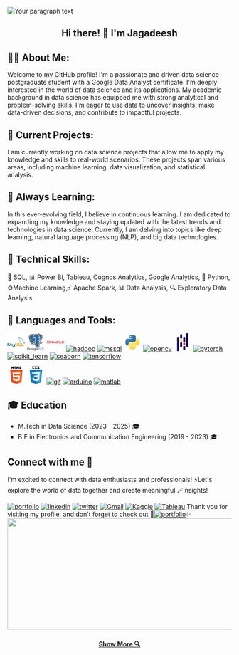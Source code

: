 ![Your paragraph text](https://github.com/thejagadeesh/thejagadeesh/assets/114074976/a5120e50-476d-4435-a06b-5047ed5a8f0f)

<h2 align="center"><b>Hi there! 👋 I'm Jagadeesh</b></h2>


## 👨‍💻 About Me:
Welcome to my GitHub profile! I'm a passionate and driven data science postgraduate student with a Google Data Analyst certificate. I'm deeply interested in the world of data science and its applications. My academic background in data science has equipped me with strong analytical and problem-solving skills. I'm eager to use data to uncover insights, make data-driven decisions, and contribute to impactful projects.

## 🔭 Current Projects:

I am currently working on data science projects that allow me to apply my knowledge and skills to real-world scenarios. These projects span various areas, including machine learning, data visualization, and statistical analysis.

## 🌱 Always Learning:

In this ever-evolving field, I believe in continuous learning. I am dedicated to expanding my knowledge and staying updated with the latest trends and technologies in data science. Currently, I am delving into topics like deep learning, natural language processing (NLP), and big data technologies.

## 🚀 Technical Skills:  
💾 SQL, 📊 Power Bi, Tableau, Cognos Analytics, Google Analytics, 🐍 Python, ⚙️Machine Learning,⚡ Apache Spark, 📊 Data Analysis, 🔍 Exploratory Data Analysis.

## 🔧 Languages and Tools:
<p align="left">
  <a href="https://www.mysql.com/" target="_blank" rel="noreferrer"><img src="https://raw.githubusercontent.com/devicons/devicon/master/icons/mysql/mysql-original-wordmark.svg" alt="mysql" width="40" height="40"/></a>
  <a href="https://www.postgresql.org" target="_blank" rel="noreferrer"><img src="https://raw.githubusercontent.com/devicons/devicon/master/icons/postgresql/postgresql-original-wordmark.svg" alt="postgresql" width="40" height="40"/></a>
  <a href="https://www.oracle.com/" target="_blank" rel="noreferrer"><img src="https://raw.githubusercontent.com/devicons/devicon/master/icons/oracle/oracle-original.svg" alt="oracle" width="40" height="40"/></a>
  <a href="https://hadoop.apache.org/" target="_blank" rel="noreferrer"><img src="https://www.vectorlogo.zone/logos/apache_hadoop/apache_hadoop-icon.svg" alt="hadoop" width="40" height="40"/></a>
  <a href="https://www.microsoft.com/en-us/sql-server" target="_blank" rel="noreferrer"><img src="https://www.svgrepo.com/show/303229/microsoft-sql-server-logo.svg" alt="mssql" width="40" height="40"/></a>
  <a href="https://www.python.org" target="_blank" rel="noreferrer"><img src="https://raw.githubusercontent.com/devicons/devicon/master/icons/python/python-original.svg" alt="python" width="40" height="40"/></a>
  <a href="https://opencv.org/" target="_blank" rel="noreferrer"><img src="https://www.vectorlogo.zone/logos/opencv/opencv-icon.svg" alt="opencv" width="40" height="40"/></a>
  <a href="https://pandas.pydata.org/" target="_blank" rel="noreferrer"><img src="https://raw.githubusercontent.com/devicons/devicon/2ae2a900d2f041da66e950e4d48052658d850630/icons/pandas/pandas-original.svg" alt="pandas" width="40" height="40"/></a>
  <a href="https://pytorch.org/" target="_blank" rel="noreferrer"><img src="https://www.vectorlogo.zone/logos/pytorch/pytorch-icon.svg" alt="pytorch" width="40" height="40"/></a>
  <a href="https://scikit-learn.org/" target="_blank" rel="noreferrer"><img src="https://upload.wikimedia.org/wikipedia/commons/0/05/Scikit_learn_logo_small.svg" alt="scikit_learn" width="40" height="40"/></a>
  <a href="https://seaborn.pydata.org/" target="_blank" rel="noreferrer"><img src="https://seaborn.pydata.org/_images/logo-mark-lightbg.svg" alt="seaborn" width="40" height="40"/></a>
  <a href="https://www.tensorflow.org" target="_blank" rel="noreferrer"><img src="https://www.vectorlogo.zone/logos/tensorflow/tensorflow-icon.svg" alt="tensorflow" width="40" height="40"/></a>

  <a href="https://www.w3.org/html/" target="_blank" rel="noreferrer"><img src="https://raw.githubusercontent.com/devicons/devicon/master/icons/html5/html5-original-wordmark.svg" alt="html5" width="40" height="40"/></a>
  <a href="https://www.w3schools.com/css/" target="_blank" rel="noreferrer"><img src="https://raw.githubusercontent.com/devicons/devicon/master/icons/css3/css3-original-wordmark.svg" alt="css3" width="40" height="40"/></a>
  <a href="https://git-scm.com/" target="_blank" rel="noreferrer"><img src="https://www.vectorlogo.zone/logos/git-scm/git-scm-icon.svg" alt="git" width="40" height="40"/></a>
  <a href="https://www.arduino.cc/" target="_blank" rel="noreferrer"><img src="https://cdn.worldvectorlogo.com/logos/arduino-1.svg" alt="arduino" width="40" height="40"/></a>
  <a href="https://www.mathworks.com/" target="_blank" rel="noreferrer"><img src="https://upload.wikimedia.org/wikipedia/commons/2/21/Matlab_Logo.png" alt="matlab" width="40" height="40"/></a>
</p>

## 🎓 Education
- M.Tech in Data Science (2023 - 2025) 🎓
- B.E in Electronics and Communication Engineering (2019 - 2023) 🎓

## Connect with me 🤝
I'm excited to connect with data enthusiasts and professionals! ⚡Let's explore the world of data together and create meaningful 🪄insights! 

[![portfolio](https://img.shields.io/badge/my_portfolio-000?style=for-the-badge&logo=ko-fi&logoColor=white)](https://sites.google.com/view/jagadeeshr)
[![linkedin](https://img.shields.io/badge/linkedin-0A66C2?style=for-the-badge&logo=linkedin&logoColor=white)](https://www.linkedin.com/in/jagadeesh-r-94726622b/)
[![twitter](https://img.shields.io/badge/twitter-1DA1F2?style=for-the-badge&logo=twitter&logoColor=white)](https://twitter.com/)
[![Gmail](https://img.shields.io/badge/gmail-D14836?style=for-the-badge&logo=gmail&logoColor=white)](mailto:thejagadeeshr@gmail.com)
[![Kaggle](https://img.shields.io/badge/Kaggle-1DA1F2?style=for-the-badge&logo=Kaggle&logoColor=white)](https://kaggle.com/dinocojagadeeshr)
[![Tableau](https://img.shields.io/badge/Tableau-032d60?style=for-the-badge&logo=tableau&logoColor=white)](https://public.tableau.com/app/profile/dinoco/vizzes)
Thank you for visiting my profile, and don't forget to check out 🚀[![portfolio](https://img.shields.io/badge/my_portfolio-000?style=for-the-badge&logo=ko-fi&logoColor=white)](https://sites.google.com/view/jagadeeshr)✨
<img src="https://raw.githubusercontent.com/BEPb/BEPb/194bc176c0b3f2ef01a883ff206499b86c5ce72f/assets/Bottom_down.svg" width="4000" height="250" />
<h4 align="center">
<h4 align="center">
  <a href="https://sites.google.com/view/jagadeeshr" title="Portfolio"> Show More 🔍</a>
</h4>
